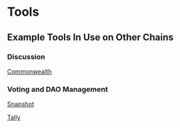 # Tools

## Example Tools In Use on Other Chains

### Discussion

[Commonwealth](https://docs.commonwealth.im/commonwealth/)

### Voting and DAO Management

[Snapshot](https://snapshot.org/#/)

[Tally](https://www.tally.xyz/)
